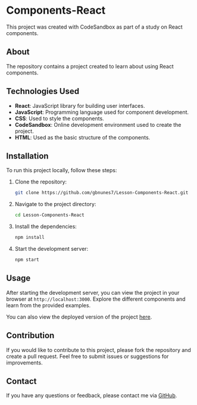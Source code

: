 # Components-React

This project was created with CodeSandbox as part of a study on React components.

## About

The repository contains a project created to learn about using React components.

## Technologies Used

- **React**: JavaScript library for building user interfaces.
- **JavaScript**: Programming language used for component development.
- **CSS**: Used to style the components.
- **CodeSandbox**: Online development environment used to create the project.
- **HTML**: Used as the basic structure of the components.

## Installation

To run this project locally, follow these steps:

1. Clone the repository:
    ```bash
    git clone https://github.com/gbnunes7/Lesson-Components-React.git
    ```
2. Navigate to the project directory:
    ```bash
    cd Lesson-Components-React
    ```
3. Install the dependencies:
    ```bash
    npm install
    ```
4. Start the development server:
    ```bash
    npm start
    ```

## Usage

After starting the development server, you can view the project in your browser at `http://localhost:3000`. Explore the different components and learn from the provided examples.

You can also view the deployed version of the project [here](https://lnkd.in/dY34TnZa).

## Contribution

If you would like to contribute to this project, please fork the repository and create a pull request. Feel free to submit issues or suggestions for improvements.

## Contact

If you have any questions or feedback, please contact me via [GitHub](https://github.com/gbnunes7).
